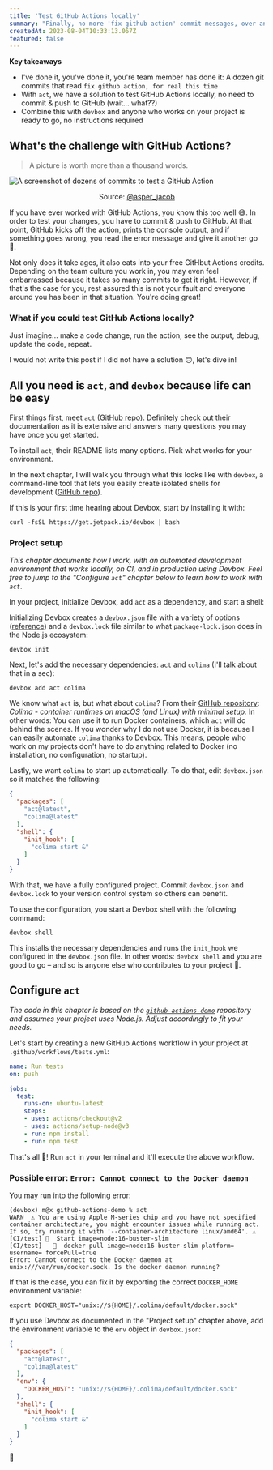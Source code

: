 ```yaml
---
title: 'Test GitHub Actions locally'
summary: "Finally, no more 'fix github action' commit messages, over and over again. Learn how to test your GitHub Actions locally, and all you need is one tool installed."
createdAt: 2023-08-04T10:33:13.067Z
featured: false
---
```


<script>
  export let data;
  const assetsBasePath = `/blog/${data.slug}`;
</script>

**Key takeaways**

- I've done it, you've done it, you're team member has done it: A dozen git commits that read `fix github action, for real this time`
- With `act`, we have a solution to test GitHub Actions locally, no need to commit & push to GitHub (wait... what??)
- Combine this with `devbox` and anyone who works on your project is ready to go, no instructions required

## What's the challenge with GitHub Actions?

> A picture is worth more than a thousand words.

![A screenshot of dozens of commits to test a GitHub Action]({assetsBasePath}/github-action-test-commits.jpeg)

<center>Source: <a href="https://twitter.com/asper_jacob/status/1652779553926905858" target="_blank">@asper_jacob</a></center>

If you have ever worked with GitHub Actions, you know this too well 😅. In order to test your changes, you have to commit & push to GitHub. At that point, GitHub kicks off the action, prints the console output, and if something goes wrong, you read the error message and give it another go 🔄.

Not only does it take ages, it also eats into your free GitHbut Actions credits. Depending on the team culture you work in, you may even feel embarrassed because it takes so many commits to get it right. However, if that's the case for you, rest assured this is not your fault and everyone around you has been in that situation. You're doing great!

### What if you could test GitHub Actions locally?

Just imagine... make a code change, run the action, see the output, debug, update the code, repeat.

I would not write this post if I did not have a solution 🙃, let's dive in!

## All you need is `act`, and `devbox` because life can be easy

First things first, meet `act` ([GitHub repo](https://github.com/nektos/act)). Definitely check out their documentation as it is extensive and answers many questions you may have once you get started.

To install `act`, their README lists many options. Pick what works for your environment.

In the next chapter, I will walk you through what this looks like with `devbox`, a command-line tool that lets you easily create isolated shells for development ([GitHub repo](https://github.com/jetpack-io/devbox)).

If this is your first time hearing about Devbox, start by installing it with:

```
curl -fsSL https://get.jetpack.io/devbox | bash
```

### Project setup

*This chapter documents how I work, with an automated development environment that works locally, on CI, and in production using Devbox. Feel free to jump to the "Configure `act`" chapter below to learn how to work with `act`*.

In your project, initialize Devbox, add `act` as a dependency, and start a shell:

Initializing Devbox creates a `devbox.json` file with a variety of options ([reference](https://www.jetpack.io/devbox/docs/configuration/)) and a `devbox.lock` file similar to what `package-lock.json` does in the Node.js ecosystem:

```shell
devbox init
```

Next, let's add the necessary dependencies: `act` and `colima` (I'll talk about that in a sec):

```shell
devbox add act colima
```

We know what `act` is, but what about `colima`? From their [GitHub repository](https://github.com/abiosoft/colima): *Colima - container runtimes on macOS (and Linux) with minimal setup.*
In other words: You can use it to run Docker containers, which `act` will do behind the scenes. If you wonder why I do not use Docker, it is because I can easily automate `colima` thanks to Devbox. This means, people who work on my projects don't have to do anything related to Docker (no installation, no configuration, no startup).

Lastly, we want `colima` to start up automatically. To do that, edit `devbox.json` so it matches the following:

```json
{
  "packages": [
    "act@latest",
    "colima@latest"
  ],
  "shell": {
    "init_hook": [
      "colima start &"
    ]
  }
}
```

With that, we have a fully configured project. Commit `devbox.json` and `devbox.lock` to your version control system so others can benefit.

To use the configuration, you start a Devbox shell with the following command:

```shell
devbox shell
```

This installs the necessary dependencies and runs the `init_hook` we configured in the `devbox.json` file. In other words: `devbox shell` and you are good to go – and so is anyone else who contributes to your project 🤯.

## Configure `act`

*The code in this chapter is based on the [`github-actions-demo`](https://github.com/cplee/github-actions-demo/tree/master) repository and assumes your project uses Node.js. Adjust accordingly to fit your needs.*

Let's start by creating a new GitHub Actions workflow in your project at `.github/workflows/tests.yml`:

```yaml
name: Run tests
on: push

jobs:
  test:
    runs-on: ubuntu-latest
    steps:
    - uses: actions/checkout@v2
    - uses: actions/setup-node@v3
    - run: npm install
    - run: npm test
```

That's all 🎉! Run `act` in your terminal and it'll execute the above workflow.



### Possible error: `Error: Cannot connect to the Docker daemon`

You may run into the following error:

```
(devbox) m@x github-actions-demo % act
WARN  ⚠ You are using Apple M-series chip and you have not specified container architecture, you might encounter issues while running act. If so, try running it with '--container-architecture linux/amd64'. ⚠
[CI/test] 🚀  Start image=node:16-buster-slim
[CI/test]   🐳  docker pull image=node:16-buster-slim platform= username= forcePull=true
Error: Cannot connect to the Docker daemon at unix:///var/run/docker.sock. Is the docker daemon running?
```

If that is the case, you can fix it by exporting the correct `DOCKER_HOME` environment variable:

```
export DOCKER_HOST="unix://${HOME}/.colima/default/docker.sock"
```

If you use Devbox as documented in the "Project setup" chapter above, add the environment variable to the `env` object in `devbox.json`:

```json
{
  "packages": [
    "act@latest",
    "colima@latest"
  ],
  "env": {
    "DOCKER_HOST": "unix://${HOME}/.colima/default/docker.sock"
  },
  "shell": {
    "init_hook": [
      "colima start &"
    ]
  }
}
```

👋
